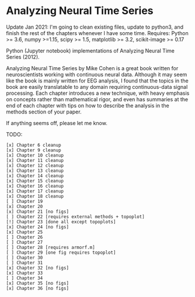 # Analyzing Neural Time Series

Update Jan 2021: I'm going to clean existing files, update to python3, and finish the rest of the chapters whenever I 
have some time. 
Requires: Python >= 3.6, numpy >=1.15, scipy >= 1.5, matplotlib >= 3.2, scikit-image >= 0.17

Python (Jupyter notebook) implementations of Analyzing Neural Time Series (2012).

Analyzing Neural Time Series by Mike Cohen is a great book written for neuroscientists working with continuous neural data. 
Although it may seem like the book is mainly written for EEG analysis, I found that the topics in the book are easily translatable to any domain requiring continuous-data signal processing.
Each chapter introduces a new technique, with heavy emphasis on concepts rather than mathematical rigor, and even has summaries at the end of each chapter with tips on how to describe the analysis in the methods section of your paper.

If anything seems off, please let me know.

TODO: 

    [x] Chapter 6 cleanup
    [x] Chapter 9 cleanup
    [x] Chapter 10 cleanup
    [x] Chapter 11 cleanup
    [x] Chapter 12 cleanup
    [x] Chapter 13 cleanup
    [x] Chapter 14 cleanup
    [x] Chapter 15 cleanup
    [x] Chapter 16 cleanup
    [x] Chapter 17 cleanup
    [x] Chapter 18 cleanup
    [ ] Chapter 19 
    [x] Chapter 20 
    [x] Chapter 21 [no figs]
    [ ] Chapter 22 [requires external methods + topoplot]
    [!] Chapter 23 [done all except topoplots]
    [x] Chapter 24 [no figs]
    [x] Chapter 25 
    [ ] Chapter 26 
    [ ] Chapter 27 
    [ ] Chapter 28 [requires armorf.m]
    [ ] Chapter 29 [one fig requires topoplot]
    [ ] Chapter 30 
    [ ] Chapter 31 
    [x] Chapter 32 [no figs]
    [x] Chapter 33 
    [ ] Chapter 34 
    [x] Chapter 35 [no figs]
    [x] Chapter 36 [no figs]
